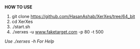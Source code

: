 **HOW TO USE**
1. git clone https://github.com/HasanAshab/XerXes/tree/64_bit
2. cd XerXes
3. ./start.sh
4. ./xerxes -u www.faketarget.com -p 80 -t 500

*Use ./xerxes -h For Help*
